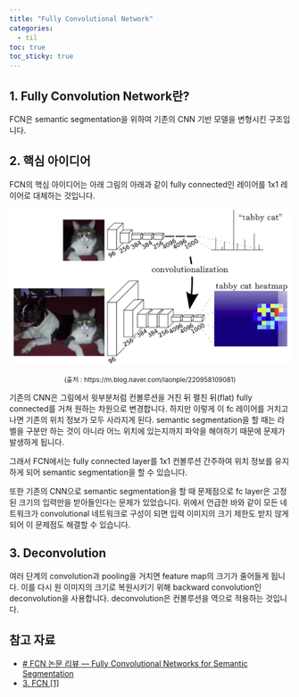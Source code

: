 ```yaml
---
title: "Fully Convolutional Network"
categories:
  - til
toc: true
toc_sticky: true
---
```



## 1. Fully Convolution Network란?
FCN은 semantic segmentation을 위하여 기존의 CNN 기반 모델을 변형시킨  구조입니다.


## 2. 핵심 아이디어
FCN의 핵심 아이디어는 아래 그림의 아래과 같이 fully connected인 레이어를 1x1 레이어로 대체하는 것입니다.

![image](assets/img/fcn.png)
<center><small>(출처 : https://m.blog.naver.com/laonple/220958109081)</small></center>

기존의 CNN은 그림에서 윗부분처럼 컨볼루션을 거친 뒤 펼친 뒤(flat) fully connected를 거쳐 원하는 차원으로 변경합니다. 하지만 이렇게 이 fc 레이어를 거치고 나면 기존의 위치 정보가 모두 사라지게 된다. semantic segmentation을 할 때는 라벨을 구분만 하는 것이 아니라 어느 위치에 있는지까지 파악을 해야하기 때문에 문제가 발생하게 됩니다. 

그래서 FCN에서는 fully connected layer를 1x1 컨볼루션 간주하여 위치 정보를 유지하게 되어 semantic segmentation을 할 수 있습니다.

또한 기존의 CNN으로 semantic segmentation을 할 때 문제점으로 fc layer은 고정된 크기의 입력만을 받아들인다는 문제가 있었습니다. 위에서 언급한 바와 같이 모든 네트워크가 convolutional 네트워크로 구성이 되면 입력 이미지의 크기 제한도 받지 않게 되어 이 문제점도 해결할 수 있습니다.

## 3. Deconvolution
여러 단계의 convolution과 pooling을 거치면 feature map의 크기가 줄어들게 됩니다. 이를 다시 원 이미지의 크기로 복원시키기 위해 backward convolution인 deconvolution을 사용합니다. deconvolution은 컨볼루션을 역으로 적용하는 것입니다.


## 참고 자료
- [# FCN 논문 리뷰 — Fully Convolutional Networks for Semantic Segmentation](https://medium.com/@msmapark2/fcn-%EB%85%BC%EB%AC%B8-%EB%A6%AC%EB%B7%B0-fully-convolutional-networks-for-semantic-segmentation-81f016d76204)
- [3. FCN [1]](https://m.blog.naver.com/laonple/220958109081)